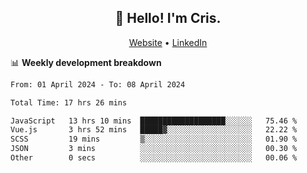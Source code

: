 
<h2 align="center">👋 Hello! I'm Cris.</h2>
<p align="center">
  <a href="https://www.criscunas.dev">Website</a> •
  <a href="https://www.linkedin.com/in/cristophercunas/">LinkedIn</a> 
</p>


📊 **Weekly development breakdown**
<!--START_SECTION:waka-->

```txt
From: 01 April 2024 - To: 08 April 2024

Total Time: 17 hrs 26 mins

JavaScript   13 hrs 10 mins  ███████████████████░░░░░░   75.46 %
Vue.js       3 hrs 52 mins   █████▓░░░░░░░░░░░░░░░░░░░   22.22 %
SCSS         19 mins         ▒░░░░░░░░░░░░░░░░░░░░░░░░   01.90 %
JSON         3 mins          ░░░░░░░░░░░░░░░░░░░░░░░░░   00.30 %
Other        0 secs          ░░░░░░░░░░░░░░░░░░░░░░░░░   00.06 %
```

<!--END_SECTION:waka-->

